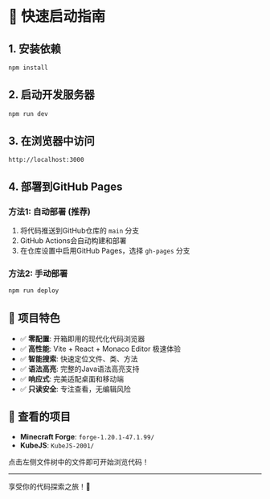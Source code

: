 # 🚀 快速启动指南

## 1. 安装依赖
```bash
npm install
```

## 2. 启动开发服务器
```bash
npm run dev
```

## 3. 在浏览器中访问
```
http://localhost:3000
```

## 4. 部署到GitHub Pages

### 方法1: 自动部署 (推荐)
1. 将代码推送到GitHub仓库的 `main` 分支
2. GitHub Actions会自动构建和部署
3. 在仓库设置中启用GitHub Pages，选择 `gh-pages` 分支

### 方法2: 手动部署
```bash
npm run deploy
```

## 🎯 项目特色

- ✅ **零配置**: 开箱即用的现代化代码浏览器
- ✅ **高性能**: Vite + React + Monaco Editor 极速体验  
- ✅ **智能搜索**: 快速定位文件、类、方法
- ✅ **语法高亮**: 完整的Java语法高亮支持
- ✅ **响应式**: 完美适配桌面和移动端
- ✅ **只读安全**: 专注查看，无编辑风险

## 📂 查看的项目

- **Minecraft Forge**: `forge-1.20.1-47.1.99/`
- **KubeJS**: `KubeJS-2001/`

点击左侧文件树中的文件即可开始浏览代码！

---

享受你的代码探索之旅！🎉 